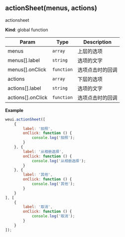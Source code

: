 <a name="actionSheet"></a>

## actionSheet(menus, actions)
actionsheet

**Kind**: global function  

| Param | Type | Description |
| --- | --- | --- |
| menus | <code>array</code> | 上层的选项 |
| menus[].label | <code>string</code> | 选项的文字 |
| menus[].onClick | <code>function</code> | 选项点击时的回调 |
| actions | <code>array</code> | 下层的选项 |
| actions[].label | <code>string</code> | 选项的文字 |
| actions[].onClick | <code>function</code> | 选项点击时的回调 |

**Example**  
```js
weui.actionSheet([
    {
        label: '拍照',
        onClick: function () {
            console.log('拍照');
        }
    }, {
        label: '从相册选择',
        onClick: function () {
            console.log('从相册选择');
        }
    }, {
        label: '其他',
        onClick: function () {
            console.log('其他');
        }
    }
], [
    {
        label: '取消',
        onClick: function () {
            console.log('取消');
        }
    }
]);
```
